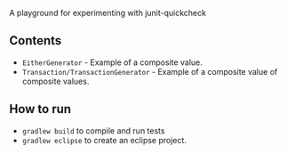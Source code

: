 A playground for experimenting with junit-quickcheck

## Contents

* `EitherGenerator` - Example of a composite value.
* `Transaction/TransactionGenerator` - Example of a composite value of composite values.

## How to run

* `gradlew build` to compile and run tests
* `gradlew eclipse` to create an eclipse project.
